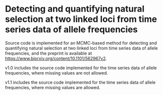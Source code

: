 # Detecting and quantifying natural selection at two linked loci from time series data of allele frequencies
Source code is implemented for an MCMC-based method for detecting and quantifying natural selection at two linked loci from time series data of allele frequencies, and the preprint is available at https://www.biorxiv.org/content/10.1101/562967v2.

v1.0 includes the source code implemented for the time series data of allele frequencies, where missing values are not allowed.

v1.1 includes the source code implemented for the time series data of allele frequencies, where missing values are allowed.
